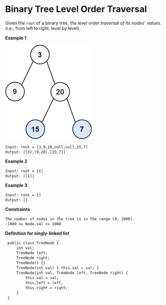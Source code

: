 # Binary Tree Level Order Traversal
Given the ```root``` of a binary tree, *the level order traversal of its nodes' values.* (i.e., from left to right, level by level).

**Example 1**

![img.png](img.png)
```
Input: root = [3,9,20,null,null,15,7]
Output: [[3],[9,20],[15,7]]
```
**Example 2**
```
Input: root = [1]
Output: [[1]]
```
**Example 3**
```
Input: root = []
Output: []
```
**Constraints**
```
The number of nodes in the tree is in the range [0, 2000].
-1000 <= Node.val <= 1000
```
**Definition for singly-linked list**
```
 public class TreeNode {
     int val;
     TreeNode left;
     TreeNode right;
     TreeNode() {}
     TreeNode(int val) { this.val = val; }
     TreeNode(int val, TreeNode left, TreeNode right) {
         this.val = val;
         this.left = left;
         this.right = right;
     }
 }
```